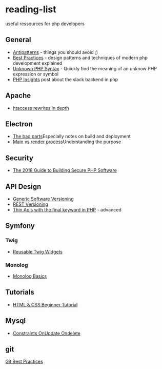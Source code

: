# reading-list
useful ressources for php developers

## General

* [Antipatterns](https://sourcemaking.com/antipatterns) - things you should avoid ;)
* [Best Practices](https://www.phptherightway.com) - design patterns and techniques of modern php development explained
* [Unknown PHP Syntax](https://stackoverflow.com/questions/3737139/reference-what-does-this-symbol-mean-in-php?rq=1) - Quickly find the meaning of an unknow PHP expression or symbol
* [PHP Insights](https://slack.engineering/taking-php-seriously-cf7a60065329) post about the slack backend in php

## Apache

* [htaccess rewrites in depth](https://serverfault.com/questions/214512/redirect-change-urls-or-redirect-http-to-https-in-apache-everything-you-ever)

## Electron
* [The bad parts](https://hackernoon.com/electron-the-bad-parts-2b710c491547)Especially notes on build and deployment
* [Main vs render process](https://medium.com/cameron-nokes/deep-dive-into-electrons-main-and-renderer-processes-7a9599d5c9e2)Understanding the purpose

## Security

* [The 2018 Guide to Building Secure PHP Software](https://paragonie.com/blog/2017/12/2018-guide-building-secure-php-software)


## API Design ##
* [Generic Software Versioning](https://semver.org)
* [REST Versioning](http://www.baeldung.com/rest-versioning)
* [Thin Apis with the final keyword in PHP](https://ocramius.github.io/blog/when-to-declare-classes-final/) - advanced

## Symfony

### Twig

* [Reusable Twig Widgets](https://stackoverflow.com/questions/41792059/how-to-include-a-reusable-widget-in-symfony-twig)

### Monolog

* [Monolog Basics](https://codereviewvideos.com/course/log-log-it-s-better-than-bad-it-s-good/video/10-tips-for-a-better-symfony-debug-log)

## Tutorials

* [HTML & CSS Beginner Tutorial](https://internetingishard.com/html-and-css/)

## Mysql

* [Constraints OnUpdate Ondelete](https://stackoverflow.com/questions/6720050/foreign-key-constraints-when-to-use-on-update-and-on-delete)

## git

[Git Best Practices](https://programmerfriend.com/index.php/2019/03/01/git-best-practices/)

